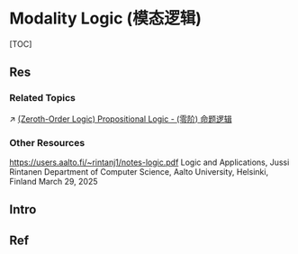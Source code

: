 # Modality Logic (模态逻辑)

[TOC]



## Res
### Related Topics
↗ [(Zeroth-Order Logic) Propositional Logic - (零阶) 命题逻辑](../Classical%20Logic%20(Standard%20Logic)/(Zeroth-Order%20Logic)%20Propositional%20Logic%20-%20(零阶)%20命题逻辑.md)


### Other Resources
https://users.aalto.fi/~rintanj1/notes-logic.pdf
Logic and Applications, Jussi Rintanen
Department of Computer Science, Aalto University, Helsinki, Finland
March 29, 2025



## Intro



## Ref
